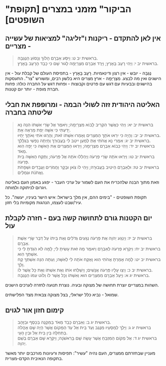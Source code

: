 # "הביקור" מזמני במצרים [תקופת השופטים]

## אין לאן להתקדם - ריקנות ו"זליגה" למציאות של עשייה - מצריים

> בראשית יב ט: וַיִּסַּע אַבְרָם הָלוֹךְ וְנָסוֹעַ הַנֶּגְבָּה.  
> בראשית יב י: וַיְהִי רָעָב בָּאָרֶץ; וַיֵּרֶד אַבְרָם מִצְרַיְמָה לָגוּר שָׁם כִּי כָבֵד הָרָעָב בָּאָרֶץ.  

נֶּגְבָּה - יובש - אין רצון ודינאמיות.
רָעָב בָּאָרֶץ - בתפיסת העולם של קבלת עול - אין הישגים ואין מה לבצע.
מִצְרַיְמָה - ארץ מצרים היא בלשון רבים, ומשורש "צר". התעסקות בהישגים ובבעיות עם דגש עם פרטים וקבוצות - ופחות דגש על החברה כולה: פחות חברת מופת - יותר יום קטנות.

## האליטה היהודית זזה לשולי הבמה - ומרופפת את חבלי שליטתה בחברה

> בראשית יב יא: וַיְהִי כַּאֲשֶׁר הִקְרִיב לָבוֹא מִצְרָיְמָה; וַיֹּאמֶר אֶל שָׂרַי אִשְׁתּוֹ הִנֵּה נָא יָדַעְתִּי כִּי אִשָּׁה יְפַת מַרְאֶה אָתְּ.  
> בראשית יב יב: וְהָיָה כִּי יִרְאוּ אֹתָךְ הַמִּצְרִים וְאָמְרוּ אִשְׁתּוֹ זֹאת; וְהָרְגוּ אֹתִי וְאֹתָךְ יְחַיּוּ.  
> בראשית יב יג: אִמְרִי נָא אֲחֹתִי אָתְּ לְמַעַן יִיטַב לִי בַעֲבוּרֵךְ וְחָיְתָה נַפְשִׁי בִּגְלָלֵךְ.  
> בראשית יב יד: וַיְהִי כְּבוֹא אַבְרָם מִצְרָיְמָה; וַיִּרְאוּ הַמִּצְרִים אֶת הָאִשָּׁה כִּי יָפָה הִוא מְאֹד.  
> בראשית יב טו: וַיִּרְאוּ אֹתָהּ שָׂרֵי פַרְעֹה וַיְהַלְלוּ אֹתָהּ אֶל פַּרְעֹה; וַתֻּקַּח הָאִשָּׁה בֵּית פַּרְעֹה.  
> בראשית יב טז: וּלְאַבְרָם הֵיטִיב בַּעֲבוּרָהּ; וַיְהִי לוֹ צֹאן וּבָקָר וַחֲמֹרִים וַעֲבָדִים וּשְׁפָחֹת וַאֲתֹנֹת וּגְמַלִּים.  

וזאת מתוך הבנה שלהכריח את העם לשמור על ערכי העבר - יפגע באמון העם באליטה ויגרום לניתוקה ולמותה.

<history>
תקופת השופטים - "בימים ההם, אין מלך בישראל: איש הישר בעיניו, יעשה". כל עיר/שבט לעצמו, הנהגות מקומיות בלי חזון.
</history>


## יום הקטנות גורם לתחושה קשה בעם - חזרה לקבלת עול

> בראשית יב יז: וַיְנַגַּע יְהוָה אֶת פַּרְעֹה נְגָעִים גְּדֹלִים וְאֶת בֵּיתוֹ עַל דְּבַר שָׂרַי אֵשֶׁת אַבְרָם.  
> בראשית יב יח: וַיִּקְרָא פַרְעֹה לְאַבְרָם וַיֹּאמֶר מַה זֹּאת עָשִׂיתָ לִּי; לָמָּה לֹא הִגַּדְתָּ לִּי כִּי אִשְׁתְּךָ הִוא.  
> בראשית יב יט: לָמָה אָמַרְתָּ אֲחֹתִי הִוא וָאֶקַּח אֹתָהּ לִי לְאִשָּׁה; וְעַתָּה הִנֵּה אִשְׁתְּךָ קַח וָלֵךְ.  
> בראשית יב כ: וַיְצַו עָלָיו פַּרְעֹה אֲנָשִׁים; וַיְשַׁלְּחוּ אֹתוֹ וְאֶת אִשְׁתּוֹ וְאֶת כָּל אֲשֶׁר לוֹ.  
> בראשית יג א: וַיַּעַל אַבְרָם מִמִּצְרַיִם הוּא וְאִשְׁתּוֹ וְכָל אֲשֶׁר לוֹ וְלוֹט עִמּוֹ הַנֶּגְבָּה.  

השהות במצריים יוצרת תחושה של מצוקה ובעיה.
נוצרת תנועה לחזרה לערכים הישנים.

<history>
שמואל - נביא כלל ישראלי, בצל מצוקה צבאית מצד הפלישתים.
</history>


## קימום חזון אור לגוים

> בראשית יג ב: וְאַבְרָם כָּבֵד מְאֹד בַּמִּקְנֶה בַּכֶּסֶף וּבַזָּהָב.  
> בראשית יג ג: וַיֵּלֶךְ לְמַסָּעָיו מִנֶּגֶב וְעַד בֵּית אֵל עַד הַמָּקוֹם אֲשֶׁר הָיָה שָׁם אָהֳלֹה בַּתְּחִלָּה בֵּין בֵּית אֵל וּבֵין הָעָי.  
> בראשית יג ד: אֶל מְקוֹם הַמִּזְבֵּחַ אֲשֶׁר עָשָׂה שָׁם בָּרִאשֹׁנָה; וַיִּקְרָא שָׁם אַבְרָם בְּשֵׁם יְהוָה.  

מעניין שבחזרתם ממצרים, העם נהיה "עשיר": תפיסות ורעיונות מורכבים יותר מאשר בתקופה הנאיבית הקדם-מצרית.


